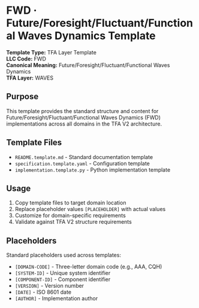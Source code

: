 # FWD · Future/Foresight/Fluctuant/Functional Waves Dynamics Template

**Template Type:** TFA Layer Template  
**LLC Code:** FWD  
**Canonical Meaning:** Future/Foresight/Fluctuant/Functional Waves Dynamics  
**TFA Layer:** WAVES

## Purpose

This template provides the standard structure and content for Future/Foresight/Fluctuant/Functional Waves Dynamics (FWD) 
implementations across all domains in the TFA V2 architecture.

## Template Files

- `README.template.md` - Standard documentation template
- `specification.template.yaml` - Configuration template  
- `implementation.template.py` - Python implementation template

## Usage

1. Copy template files to target domain location
2. Replace placeholder values `[PLACEHOLDER]` with actual values
3. Customize for domain-specific requirements
4. Validate against TFA V2 structure requirements

## Placeholders

Standard placeholders used across templates:

- `[DOMAIN-CODE]` - Three-letter domain code (e.g., AAA, CQH)
- `[SYSTEM-ID]` - Unique system identifier
- `[COMPONENT-ID]` - Component identifier
- `[VERSION]` - Version number
- `[DATE]` - ISO 8601 date
- `[AUTHOR]` - Implementation author
